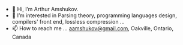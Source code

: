 - 👋 Hi, I’m Arthur Amshukov.
- 👀 I’m interested in Parsing theory, programming languages design, compilers' front end, lossless compression ...
- 📫 How to reach me ... aamshukov@gmail.com, Oakville, Ontario, Canada

<!---
aamshukov/aamshukov is a ✨ special ✨ repository because its `README.md` (this file) appears on your GitHub profile.
You can click the Preview link to take a look at your changes.
--->
